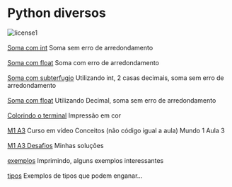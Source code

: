 # Python diversos

![license1](https://img.shields.io/static/v1?label=License&message=MIT&color=orange)
<br><br>[Soma com int](teste-py/src/arredondamento/soma1.py) Soma sem erro de arredondamento
<br><br>[Soma com float](teste-py/src/arredondamento/soma2.py) Soma com erro de arredondamento
<br><br>[Soma com subterfugio](teste-py/src/arredondamento/soma3.py) Utilizando int, 2 casas decimais, soma sem erro de arredondamento
<br><br>[Soma com float](teste-py/src/arredondamento/soma4.py) Utilizando Decimal, soma sem erro de arredondamento
<br><br>[Colorindo o terminal](teste-py/src/colorindo_o_terminal/colorindo_linux.py) Impressão em cor
<br><br>[M1 A3](teste-py/src/Mundo1/aula3/input_print.py) Curso em vídeo Conceitos (não código igual a aula) Mundo 1 Aula 3
<br><br>[M1 A3 Desafios](teste-py/src/Mundo1/aula3/desafios) Minhas soluções
<br><br>[exemplos](teste-py/src/imprimir) Imprimindo, alguns exemplos interessantes
<br><br>[tipos](teste-py/src/tipos) Exemplos de tipos que podem enganar...

